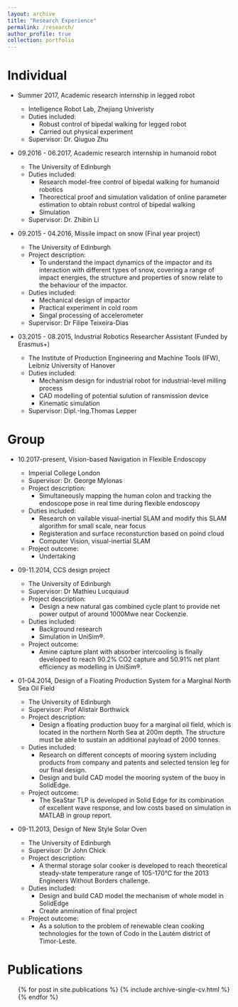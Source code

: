 ```yaml
---
layout: archive
title: "Research Experience"
permalink: /research/
author_profile: true
collection: portfolio
---
```


Individual
======
* Summer 2017,  Academic research internship in legged robot
  * Intelligence Robot Lab, Zhejiang Univeristy 
  * Duties included:
    * Robust control of bipedal walking for legged robot 
    * Carried out physical experiment 
  * Supervisor: Dr. Qiuguo Zhu

* 09.2016 - 06.2017, Academic research internship in humanoid robot
  * The University of Edinburgh
  * Duties included: 
    * Research model-free control of bipedal walking for humanoid robotics 
    * Theorectical proof and simulation validation of online parameter estimation to obtain robust control of bipedal walking
    * Simulation 
  * Supervisor: Dr. Zhibin Li

* 09.2015 - 04.2016, Missile impact on snow (Final year project)
  * The University of Edinburgh
  * Project description:
    * To understand the impact dynamics of the impactor and its interaction with different types of snow, covering a range of impact energies, the structure and properties of snow relate to the behaviour of the impactor.
  * Duties included: 
    * Mechanical design of impactor
    * Practical experiment in cold room
    * Singal processing of accelerometer
  * Supervisor: Dr Filipe Teixeira-Dias 

* 03.2015 - 08.2015, Industrial Robotics Researcher Assistant (Funded by Erasmus+)
  * The Institute of Production Engineering and Machine Tools (IFW), Leibniz University of Hanover
  * Duties included: 
    * Mechanism design for industrial robot for industrial-level milling process
    * CAD modelling of potential sulution of ransmission device
    * Kinematic simulation
  * Supervisor: Dipl.-Ing.Thomas Lepper 


Group
======
* 10.2017-present, Vision-based Navigation in Flexible Endoscopy
  * Imperial College London
  * Supervisor: Dr. George Mylonas
  * Project description:
    * Simultaneously mapping the human colon and tracking the endoscope pose in real time during flexible endoscopy
  * Duties included: 
    * Research on vailable visual-inertial SLAM and modify this SLAM algorithm for small scale, near focus
    * Registeration and surface reconsturction based on poind cloud
    * Computer Vision, visual-inertial SLAM  
  * Project outcome: 
    * Undertaking 

* 09-11.2014, CCS design project
  * The University of Edinburgh
  * Supervisor: Dr Mathieu Lucquiaud 
  * Project description:
    * Design a new natural gas combined cycle plant to provide net power output of around 1000Mwe near Cockenzie. 
  * Duties included: 
    * Background research
    * Simulation in UniSim®.
  * Project outcome:
    * Amine capture plant with absorber intercooling is finally developed to reach 90.2% CO2 capture and 50.91% net plant efficiency as modelling in UniSim®.

* 01-04.2014, Design of a Floating Production System for a Marginal North Sea Oil Field
  * The University of Edinburgh
  * Supervisor: Prof Alistair Borthwick 
  * Project description:
    * Design a floating production buoy for a marginal oil field, which is located in the northern North Sea at 200m depth. The structure must be able to sustain an additional payload of 2000 tonnes. 
  * Duties included: 
    * Research on different concepts of mooring system including products from company and patents and selected tension leg for our final design. 
    * Design and build CAD model the mooring system of the buoy in SolidEdge. 
  * Project outcome:
    * The SeaStar TLP is developed in Solid Edge for its combination of excellent wave response, and low costs based on simulation in MATLAB in group report.

* 09-11.2013, Design of New Style Solar Oven 
  * The University of Edinburgh
  * Supervisor: Dr John Chick 
  * Project description:
    * A thermal storage solar cooker is developed to reach theoretical steady-state temperature range of 105-170°C for the 2013 Engineers Without Borders challenge. 
  * Duties included: 
    * Design and build CAD model the mechanism of whole model in SolidEdge
    * Create anmination of final project 
  * Project outcome:
    * As a solution to the problem of renewable clean cooking technologies for the town of Codo in the Lautém district of Timor-Leste.


Publications
======
  <ul>{% for post in site.publications %}
    {% include archive-single-cv.html %}
  {% endfor %}</ul>
  
 